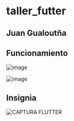 # taller_futter

## Juan Gualoutña
## Funcionamiento
![image](https://github.com/juandiego252/AppFlutter/assets/102696740/9c714771-0643-4230-ab3d-05b4df693ad4)

![image](https://github.com/juandiego252/AppFlutter/assets/102696740/8bc8eb3e-b056-4d11-8d63-b321cfcab3bc)
## Insignia 
![CAPTURA FLUTTER](https://github.com/juandiego252/AppFlutter/assets/102696740/77c86f62-1cfe-48ba-a8e4-5d291bed1128)
